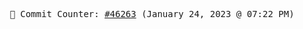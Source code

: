 <p align="center">
    <samp>
        📮 Commit Counter: <a href="https://github.com/Javascript-void0/Javascript-void0/commits/main">#46263</a> (January 24, 2023 @ 07:22 PM)
    </samp>
</p>